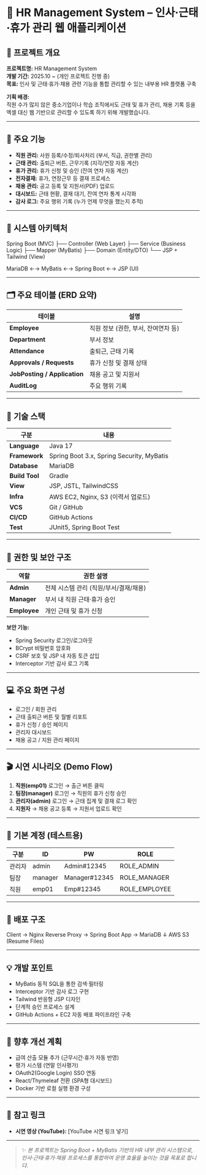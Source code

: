 # 🧾 HR Management System – 인사·근태·휴가 관리 웹 애플리케이션

## 📌 프로젝트 개요

**프로젝트명:** HR Management System  
**개발 기간:** 2025.10 ~ (개인 프로젝트 진행 중)  
**목표:** 인사 및 근태·휴가·채용 관련 기능을 통합 관리할 수 있는 내부용 HR 플랫폼 구축  

**기획 배경:**  
직원 수가 많지 않은 중소기업이나 학습 조직에서도 근태 및 휴가 관리, 채용 기록 등을  
엑셀 대신 웹 기반으로 관리할 수 있도록 하기 위해 개발했습니다.

---

## 🚀 주요 기능

- **직원 관리:** 사원 등록/수정/퇴사처리 (부서, 직급, 권한별 관리)  
- **근태 관리:** 출퇴근 버튼, 근무기록 (지각/연장 자동 계산)  
- **휴가 관리:** 휴가 신청 및 승인 (잔여 연차 자동 계산)  
- **전자결재:** 휴가, 연장근무 등 결재 프로세스  
- **채용 관리:** 공고 등록 및 지원서(PDF) 업로드  
- **대시보드:** 근태 현황, 결재 대기, 잔여 연차 통계 시각화  
- **감사 로그:** 주요 행위 기록 (누가 언제 무엇을 했는지 추적)

---

## 🧱 시스템 아키텍처

Spring Boot (MVC)
├── Controller (Web Layer)
├── Service (Business Logic)
├── Mapper (MyBatis)
├── Domain (Entity/DTO)
└── JSP + Tailwind (View)

MariaDB ←→ MyBatis ←→ Spring Boot ←→ JSP (UI)


---

## 🗂 주요 테이블 (ERD 요약)

| 테이블 | 설명 |
|---------|------|
| **Employee** | 직원 정보 (권한, 부서, 잔여연차 등) |
| **Department** | 부서 정보 |
| **Attendance** | 출퇴근, 근태 기록 |
| **Approvals / Requests** | 휴가 신청 및 결재 상태 |
| **JobPosting / Application** | 채용 공고 및 지원서 |
| **AuditLog** | 주요 행위 기록 |

---

## 🧩 기술 스택

| 구분 | 내용 |
|------|------|
| **Language** | Java 17 |
| **Framework** | Spring Boot 3.x, Spring Security, MyBatis |
| **Database** | MariaDB |
| **Build Tool** | Gradle |
| **View** | JSP, JSTL, TailwindCSS |
| **Infra** | AWS EC2, Nginx, S3 (이력서 업로드) |
| **VCS** | Git / GitHub |
| **CI/CD** | GitHub Actions |
| **Test** | JUnit5, Spring Boot Test |

---

## 🔐 권한 및 보안 구조

| 역할 | 권한 설명 |
|------|-----------|
| **Admin** | 전체 시스템 관리 (직원/부서/결재/채용) |
| **Manager** | 부서 내 직원 근태·휴가 승인 |
| **Employee** | 개인 근태 및 휴가 신청 |

**보안 기능:**  
- Spring Security 로그인/로그아웃  
- BCrypt 비밀번호 암호화  
- CSRF 보호 및 JSP 내 자동 토큰 삽입  
- Interceptor 기반 감사 로그 기록  

---

## 💻 주요 화면 구성

- 로그인 / 회원 관리  
- 근태 출퇴근 버튼 및 월별 리포트  
- 휴가 신청 / 승인 페이지  
- 관리자 대시보드  
- 채용 공고 / 지원 관리 페이지  

---

## 🎬 시연 시나리오 (Demo Flow)

1. **직원(emp01)** 로그인 → 출근 버튼 클릭  
2. **팀장(manager)** 로그인 → 직원의 휴가 신청 승인  
3. **관리자(admin)** 로그인 → 근태 집계 및 결재 로그 확인  
4. **지원자** → 채용 공고 등록 → 지원서 업로드 확인  

---

## 👥 기본 계정 (테스트용)

| 구분 | ID | PW | ROLE |
|------|----|----|------|
| 관리자 | admin | Admin#12345 | ROLE_ADMIN |
| 팀장 | manager | Manager#12345 | ROLE_MANAGER |
| 직원 | emp01 | Emp#12345 | ROLE_EMPLOYEE |

---

## 🧰 배포 구조

Client → Nginx Reverse Proxy → Spring Boot App → MariaDB
↓
AWS S3 (Resume Files)


---

## 💡 개발 포인트

- MyBatis 동적 SQL을 통한 검색·필터링  
- Interceptor 기반 감사 로그 구현  
- Tailwind 반응형 JSP 디자인  
- 단계적 승인 프로세스 설계  
- GitHub Actions + EC2 자동 배포 파이프라인 구축  

---

## 🔧 향후 개선 계획

- 급여 산출 모듈 추가 (근무시간·휴가 자동 반영)  
- 평가 시스템 (연말 인사평가)  
- OAuth2(Google Login) SSO 연동  
- React/Thymeleaf 전환 (SPA형 대시보드)  
- Docker 기반 로컬 실행 환경 구성  

---

## 🔗 참고 링크

- **시연 영상 (YouTube):** [YouTube 시연 링크 넣기]  

---

> ✨ *본 프로젝트는 Spring Boot + MyBatis 기반의 HR 내부 관리 시스템으로,  
> 인사·근태·휴가·채용 프로세스를 통합하여 운영 효율을 높이는 것을 목표로 합니다.*

